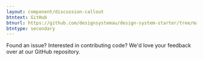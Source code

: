 ```yaml
---
layout: component/discussion-callout
btntext: GitHub
btnurl: https://github.com/designsystemau/design-system-starter/tree/master/docs/form
btntype: secondary
---
```


Found an issue? Interested in contributing code? We'd love your feedback over at our GitHub repository.
